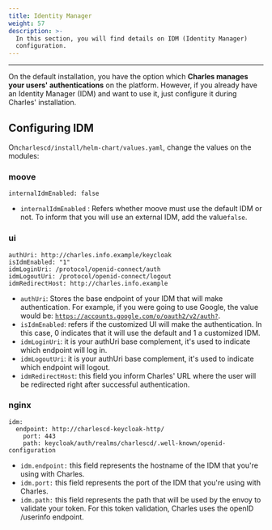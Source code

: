 ```yaml
---
title: Identity Manager
weight: 57
description: >-
  In this section, you will find details on IDM (Identity Manager)
  configuration.
---
```


---

On the default installation, you have the option which **Charles manages your users' authentications** on the platform. However, if you already have an Identity Manager \(IDM\) and want to use it, just configure it during Charles' installation. 

## Configuring IDM

On`charlescd/install/helm-chart/values.yaml`, change the values on the modules:

### **moove**

```text
internalIdmEnabled: false
```

* `internalIdmEnabled` : Refers whether moove must use the default IDM or not. To inform that you will use an external IDM, add the value`false`.

### **ui**

```text
authUri: http://charles.info.example/keycloak
isIdmEnabled: "1"
idmLoginUri: /protocol/openid-connect/auth
idmLogoutUri: /protocol/openid-connect/logout
idmRedirectHost: http://charles.info.example
```

* `authUri`: Stores the base endpoint of your IDM that will make authentication. For example, if you were going to use Google, the value would be:  [`https://accounts.google.com/o/oauth2/v2/auth?`](https://accounts.google.com/o/oauth2/v2/auth?). 
* `isIdmEnabled`: refers if the customized UI will make the authentication. In this case, 0 indicates that it will use the default and 1 a customized IDM. 
* `idmLoginUri`:  it is your authUri base complement,  it's used to indicate which endpoint will log in.  
* `idmLogoutUri`:  it is your authUri base complement,  it's used to indicate which endpoint will logout. 
* `idmRedirectHost`: this field you inform Charles' URL where the user will be redirected right after successful authentication. 

### **nginx**

```text
idm:
  endpoint: http://charlescd-keycloak-http/
	port: 443
	path: keycloak/auth/realms/charlescd/.well-known/openid-configuration
```

* `idm.endpoint:` this field represents the hostname of the IDM that you're using with Charles.
* `idm.port:` this field represents the port of the IDM that you're using with Charles. 
* `idm.path:` this field represents the path that will be used by the envoy to validate your token. For this token validation, Charles uses the openID /userinfo endpoint.
